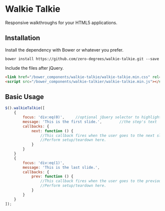 # Walkie Talkie

Responsive walkthroughs for your HTML5 applications.

## Installation

Install the dependency with Bower or whatever you prefer.

`bower install https://github.com/zero-degrees/walkie-talkie.git --save`

Include the files after jQuery.

```html
<link href="/bower_components/walkie-talkie/walkie-talkie.min.css" rel="stylesheet">
<script src="/bower_components/walkie-talkier/walkie-talkie.min.js"></script>
```

## Basic Usage

```javascript
$().walkieTalkie([
	{
		focus: 'div:eq(0)',		//optional jQuery selector to highlight an element
		message: 'This is the first slide.',		//the step's text
		callbacks: {
			next: function () {
				//This callback fires when the user goes to the next slide.
				//Perform setup/teardown here.
			}
		}
	}
	{
		focus: 'div:eq(1)',
		message: 'This is the last slide.',
		callbacks: {
			prev: function () {
				//This callback fires when the user goes to the previous slide.
				//Perform setup/teardown here.
			}
		}
	}
]);
```